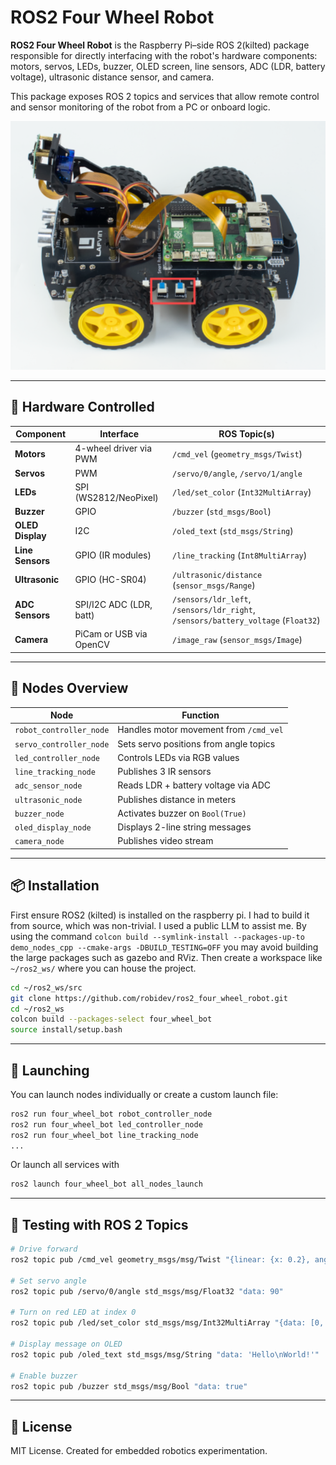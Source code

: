 # ROS2 Four Wheel Robot

**ROS2 Four Wheel Robot** is the Raspberry Pi–side ROS 2(kilted) package responsible for directly interfacing with the robot's hardware components: motors, servos, LEDs, buzzer, OLED screen, line sensors, ADC (LDR, battery voltage), ultrasonic distance sensor, and camera.

This package exposes ROS 2 topics and services that allow remote control and sensor monitoring of the robot from a PC or onboard logic.

![Robot](images/robot.png)

---

## 🔌 Hardware Controlled

| Component        | Interface               | ROS Topic(s)                                     |
|------------------|--------------------------|--------------------------------------------------|
| **Motors**       | 4-wheel driver via PWM   | `/cmd_vel` (`geometry_msgs/Twist`)              |
| **Servos**       | PWM                      | `/servo/0/angle`, `/servo/1/angle`              |
| **LEDs**         | SPI (WS2812/NeoPixel)    | `/led/set_color` (`Int32MultiArray`)            |
| **Buzzer**       | GPIO                     | `/buzzer` (`std_msgs/Bool`)                     |
| **OLED Display** | I2C                      | `/oled_text` (`std_msgs/String`)                |
| **Line Sensors** | GPIO (IR modules)        | `/line_tracking` (`Int8MultiArray`)             |
| **Ultrasonic**   | GPIO (HC-SR04)           | `/ultrasonic/distance` (`sensor_msgs/Range`)    |
| **ADC Sensors**  | SPI/I2C ADC (LDR, batt)  | `/sensors/ldr_left`, `/sensors/ldr_right`, `/sensors/battery_voltage` (`Float32`) |
| **Camera**       | PiCam or USB via OpenCV  | `/image_raw` (`sensor_msgs/Image`)              |

---

## 🧩 Nodes Overview

| Node                    | Function                                     |
|-------------------------|----------------------------------------------|
| `robot_controller_node` | Handles motor movement from `/cmd_vel`      |
| `servo_controller_node` | Sets servo positions from angle topics      |
| `led_controller_node`   | Controls LEDs via RGB values                |
| `line_tracking_node`    | Publishes 3 IR sensors                      |
| `adc_sensor_node`       | Reads LDR + battery voltage via ADC        |
| `ultrasonic_node`       | Publishes distance in meters               |
| `buzzer_node`           | Activates buzzer on `Bool(True)`           |
| `oled_display_node`     | Displays 2-line string messages             |
| `camera_node`           | Publishes video stream                      |

---

## 📦 Installation

First ensure ROS2 (kilted) is installed on the raspberry pi. I had to build it from source, which was non-trivial. I used a public LLM to assist me. By using the command `colcon build --symlink-install --packages-up-to demo_nodes_cpp --cmake-args -DBUILD_TESTING=OFF` you may avoid building the large packages such as gazebo and RViz. Then create a workspace like `~/ros2_ws/` where you can house the project.

```bash
cd ~/ros2_ws/src
git clone https://github.com/robidev/ros2_four_wheel_robot.git
cd ~/ros2_ws
colcon build --packages-select four_wheel_bot
source install/setup.bash
```

---

## 🚀 Launching

You can launch nodes individually or create a custom launch file:

```bash
ros2 run four_wheel_bot robot_controller_node
ros2 run four_wheel_bot led_controller_node
ros2 run four_wheel_bot line_tracking_node
...
```

Or launch all services with 
```bash
ros2 launch four_wheel_bot all_nodes_launch
```

---

## 🧪 Testing with ROS 2 Topics

```bash
# Drive forward
ros2 topic pub /cmd_vel geometry_msgs/msg/Twist "{linear: {x: 0.2}, angular: {z: 0.0}}"

# Set servo angle
ros2 topic pub /servo/0/angle std_msgs/msg/Float32 "data: 90"

# Turn on red LED at index 0
ros2 topic pub /led/set_color std_msgs/msg/Int32MultiArray "{data: [0, 255, 0, 0]}"

# Display message on OLED
ros2 topic pub /oled_text std_msgs/msg/String "data: 'Hello\nWorld!'"

# Enable buzzer
ros2 topic pub /buzzer std_msgs/msg/Bool "data: true"
```

---

## 📜 License

MIT License. Created for embedded robotics experimentation.
